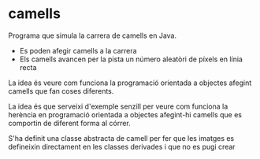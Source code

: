 camells
=======

Programa que simula la carrera de camells en Java.

* Es poden afegir camells a la carrera
* Els camells avancen per la pista un número aleatòri de píxels en línia recta

La idea és veure com funciona la programació orientada a objectes afegint camells
que fan coses diferents.

La idea és que serveixi d'exemple senzill per veure com funciona la herència en
programació orientada a objectes afegint-hi camells que es comportin de diferent
forma al córrer.

S'ha definit una classe abstracta de camell per fer que les imatges es defineixin
directament en les classes derivades i que no es pugi crear

